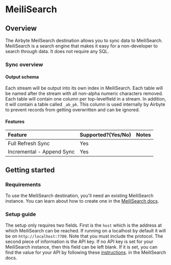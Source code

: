 # MeiliSearch

## Overview

The Airbyte MeilSearch destination allows you to sync data to MeiliSearch. MeiliSearch is a search engine that makes it easy for a non-developer to search through data. It does not require any SQL.

### Sync overview

#### Output schema

Each stream will be output into its own index in MeiliSearch. Each table will be named after the stream with all non-alpha numeric characters removed. Each table will contain one column per top-levelfield in a stream. In addition, it will contain a table called `_ab_pk`. This column is used internally by Airbyte to prevent records from getting overwritten and can be ignored.

#### Features

| Feature | Supported?\(Yes/No\) | Notes |
| :--- | :--- | :--- |
| Full Refresh Sync | Yes |  |
| Incremental - Append Sync | Yes |  |

## Getting started

### Requirements

To use the MeiliSearch destination, you'll need an existing MeiliSearch instance. You can learn about how to create one in the [MeiliSearch docs](https://docs.meilisearch.com/reference/features/installation.html#download-and-launch).

### Setup guide

The setup only requires two fields. First is the `host` which is the address at which MeiliSearch can be reached. If running on a localhost by default it will be on `http://localhost:7700`. Note that you must include the protocol. The second piece of information is the API key. If no API key is set for your MeiliSearch instance, then this field can be left blank. If it is set, you can find the value for your API by following these [instructions](https://docs.meilisearch.com/reference/features/authentication.html#master-key). in the MeiliSearch docs.
